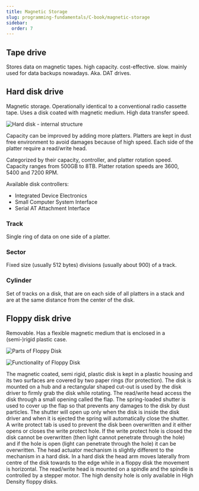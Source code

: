 ```yaml
---
title: Magnetic Storage
slug: programming-fundamentals/C-book/magnetic-storage
sidebar:
  order: 7
---
```


## Tape drive

Stores data on magnetic tapes. high capacity. cost-effective. slow. mainly used
for data backups nowadays. Aka. DAT drives.

## Hard disk drive

Magnetic storage. Operationally identical to a conventional radio cassette tape.
Uses a disk coated with magnetic medium. High data transfer speed.

![Hard disk - internal structure](/programming/hard-disk-internal-structure.jpg)

Capacity can be improved by adding more platters. Platters are kept in dust free
environment to avoid damages because of high speed. Each side of the platter
require a read/write head.

Categorized by their capacity, controller, and platter rotation speed. Capacity
ranges from 500GB to 8TB. Platter rotation speeds are 3600, 5400 and 7200 RPM.

Available disk controllers:

- Integrated Device Electronics
- Small Computer System Interface
- Serial AT Attachment Interface

### Track

Single ring of data on one side of a platter.

### Sector

Fixed size (usually 512 bytes) divisions (usually about 900) of a track.

### Cylinder

Set of tracks on a disk, that are on each side of all platters in a stack and
are at the same distance from the center of the disk.

## Floppy disk drive

Removable. Has a flexible magnetic medium that is enclosed in a (semi-)rigid
plastic case.

![Parts of Floppy Disk](/programming/parts-of-floppy-disk.jpg)

![Functionality of Floppy Disk](/programming/floppy-disk-fundtionality.jpg)

The magnetic coated, semi rigid, plastic disk is kept in a plastic housing and
its two surfaces are covered by two paper rings (for protection). The disk is
mounted on a hub and a rectangular shaped cut-out is used by the disk driver to
firmly grab the disk while rotating. The read/write head access the disk through
a small opening called the flap. The spring-loaded shutter is used to cover up
the flap so that prevents any damages to the disk by dust particles. The shutter
will open up only when the disk is inside the disk driver and when it is ejected
the spring will automatically close the shutter. A write protect tab is used to
prevent the disk been overwritten and it either opens or closes the write
protect hole. If the write protect hole is closed the disk cannot be overwritten
(then light cannot penetrate through the hole) and if the hole is open (light
can penetrate through the hole) it can be overwritten. The head actuator
mechanism is slightly different to the mechanism in a hard disk. In a hard disk
the head arm moves laterally from centre of the disk towards to the edge while
in a floppy disk the movement is horizontal. The read/write head is mounted on a
spindle and the spindle is controlled by a stepper motor. The high density hole
is only available in High Density floppy disks.
